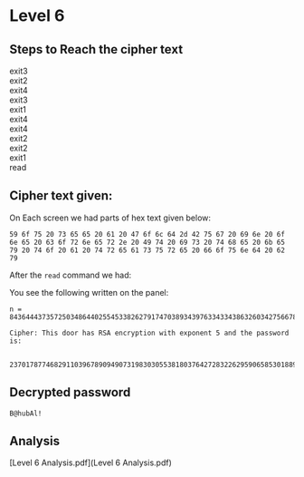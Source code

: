 # Level 6

## Steps to Reach the cipher text
exit3<br>
exit2<br>
exit4<br>
exit3<br>
exit1<br>
exit4<br>
exit4<br>
exit2<br>
exit2<br>
exit1<br>
read<br>

## Cipher text given:
On Each screen we had parts of hex text given below:

	59 6f 75 20 73 65 65 20 61 20 47 6f 6c 64 2d 42 75 67 20 69 6e 20 6f 6e 65 20 63 6f 72 6e 65 72 2e 20 49 74 20 69 73 20 74 68 65 20 6b 65 79 20 74 6f 20 61 20 74 72 65 61 73 75 72 65 20 66 6f 75 6e 64 20 62 79
After the ``read`` command we had:

You see the following written on the panel:

	n = 84364443735725034864402554533826279174703893439763343343863260342756678609216895093779263028809246505955647572176682669445270008816481771701417554768871285020442403001649254405058303439906229201909599348669565697534331652019516409514800265887388539283381053937433496994442146419682027649079704982600857517093

	Cipher: This door has RSA encryption with exponent 5 and the password is: 

	 23701787746829110396789094907319830305538180376427283226295906585301889543996533410539381779684366880970896279018807100530176651625086988655210858554133345906272561027798171440923147960165094891980452757852685707020289384698322665347609905744582248157246932007978339129630067022987966706955482598869800151693

## Decrypted password
	B@hubAl!
## Analysis

[Level 6 Analysis.pdf](Level 6 Analysis.pdf)
